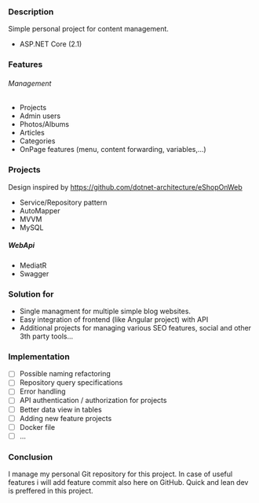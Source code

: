 ### Description
Simple personal project for content management. 
- ASP.NET Core (2.1)

### Features
###### Management
- Projects
- Admin users
- Photos/Albums
- Articles
- Categories
- OnPage features (menu, content forwarding, variables,...)

### Projects
Design inspired by https://github.com/dotnet-architecture/eShopOnWeb
- Service/Repository pattern
- AutoMapper
- MVVM
- MySQL
##### WebApi
- MediatR
- Swagger

### Solution for
- Single managment for multiple simple blog websites. 
- Easy integration of frontend (like Angular project) with API
- Additional projects for managing various SEO features, social and other 3th party tools...

### Implementation
- [ ] Possible naming refactoring
- [ ] Repository query specifications
- [ ] Error handling
- [ ] API authentication / authorization for projects
- [ ] Better data view in tables
- [ ] Adding new feature projects
- [ ] Docker file
- [ ] ...

### Conclusion
I manage my personal Git repository for this project. In case of useful features i will add feature commit also here on GitHub.  Quick and lean dev is preffered in this project.
